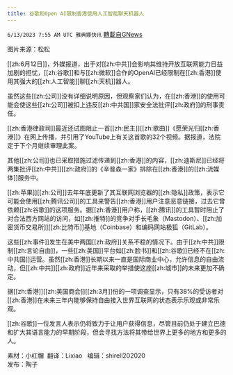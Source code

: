 ```yaml
---
title: 谷歌和Open AI限制香港使用人工智能聊天机器人
---
```

`6/13/2023 7:55 AM UTC 雅典娜快讯` [轉載自GNews](https://gnews.org/articles/1379697)

图片来源：松松    

[[zh:6月12日]]，外媒报道，出于对[[zh:中共]]会影响其维持开放互联网能力日益加剧的担忧，[[zh:谷歌]]和与[[zh:微软]]合作的OpenAI已经限制在[[zh:香港]]使用其强大的[[zh:人工智能]]聊[[zh:天机]]器人。

虽然这些[[zh:公司]]没有详细说明原因，但观察家们认为，在[[zh:香港]]的使用可能会使这些[[zh:公司]]被扣上违反[[zh:中共国]]家安全法批评[[zh:政府]]的刑事责任。

[[zh:香港律政司]]最近还试图阻止一首[[zh:民主]][[zh:歌曲]]《愿荣光归[[zh:香港]]》在网上传播，并引用了YouTube上有关这首歌的32个视频。据报道，法院定于下个月继续审理此案。

其他[[zh:公司]]也已采取措施过滤传递到[[zh:香港]]的内容，[[zh:迪斯尼]]已经将两集批评[[zh:中共]][[zh:政府]]的《辛普森一家》排除在[[zh:香港]]的[[zh:流媒体]]服务中。

[[zh:苹果]][[zh:公司]]去年年底更新了其互联网浏览器的[[zh:隐私]]政策，表示它可能会使用[[zh:腾讯公司]]的工具来警告[[zh:香港]]用户注意恶意链接，过去它曾依赖[[zh:谷歌]]的这项服务。据[[zh:香港]]用户称，[[zh:腾讯]]的工具暂时阻止了对合法西方网站的访问，如[[zh:推特]]的竞争对手长毛象（Mastodon）、[[zh:加密货币交易所]][[zh:比特币]]基地（Coinbase）和编码网站极狐（GitLab）。

这些[[zh:事件]]发生在美中两国[[zh:政府]]关系不稳的情况下。由于[[zh:中共]]限制[[zh:言论自由]]，一些[[zh:美国]]平台如[[zh:脸书]]和[[zh:谷歌]]已经不在[[zh:中共国]]运营。虽然[[zh:香港]]长期以来一直是国际商业中心，允许信息的自由流动，但[[zh:中共]][[zh:政府]]近年来采取的举措使这座[[zh:城市]]的未来更加不确定。

据[[zh:香港]][[zh:美国商会]][[zh:3月]]份的一项调查显示，只有38%的受访者对[[zh:香港]]在未来三年内能够保持自由接入世界互联网的状态表示乐观或非常乐观。

[[zh:谷歌]]一位发言人表示仍将致力于让用户获得信息，尽管目前仍处于建立巴德和扩大其语言能力的早期阶段，但会寻找方法将其带给世界上更多的地方和更多的人。

素材：小红帽   翻译：Lixiao     编辑：shirell202020  
发布：陶子


